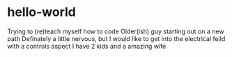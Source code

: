 # hello-world
Trying to (re)teach myself how to code Older(ish) guy starting out on a new path Definately a little nervous, but I would like to get into the electrical feild with a controls aspect I have 2 kids and a amazing wife

